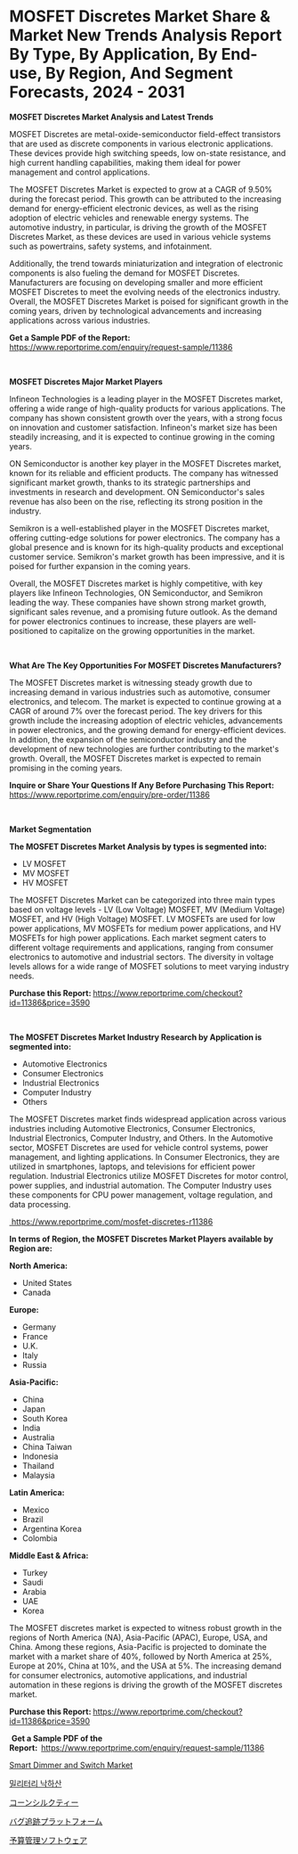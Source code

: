 <p><h1>MOSFET Discretes Market Share & Market New Trends Analysis Report By Type, By Application, By End-use, By Region, And Segment Forecasts, 2024 - 2031</h1></p><p><strong>MOSFET Discretes Market Analysis and Latest Trends</strong></p>
<p><p>MOSFET Discretes are metal-oxide-semiconductor field-effect transistors that are used as discrete components in various electronic applications. These devices provide high switching speeds, low on-state resistance, and high current handling capabilities, making them ideal for power management and control applications.</p><p>The MOSFET Discretes Market is expected to grow at a CAGR of 9.50% during the forecast period. This growth can be attributed to the increasing demand for energy-efficient electronic devices, as well as the rising adoption of electric vehicles and renewable energy systems. The automotive industry, in particular, is driving the growth of the MOSFET Discretes Market, as these devices are used in various vehicle systems such as powertrains, safety systems, and infotainment.</p><p>Additionally, the trend towards miniaturization and integration of electronic components is also fueling the demand for MOSFET Discretes. Manufacturers are focusing on developing smaller and more efficient MOSFET Discretes to meet the evolving needs of the electronics industry. Overall, the MOSFET Discretes Market is poised for significant growth in the coming years, driven by technological advancements and increasing applications across various industries.</p></p>
<p><strong>Get a Sample PDF of the Report:&nbsp;</strong> <a href="https://www.reportprime.com/enquiry/request-sample/11386">https://www.reportprime.com/enquiry/request-sample/11386</a></p>
<p>&nbsp;</p>
<p><strong>MOSFET Discretes Major Market Players</strong></p>
<p><p>Infineon Technologies is a leading player in the MOSFET Discretes market, offering a wide range of high-quality products for various applications. The company has shown consistent growth over the years, with a strong focus on innovation and customer satisfaction. Infineon's market size has been steadily increasing, and it is expected to continue growing in the coming years.</p><p>ON Semiconductor is another key player in the MOSFET Discretes market, known for its reliable and efficient products. The company has witnessed significant market growth, thanks to its strategic partnerships and investments in research and development. ON Semiconductor's sales revenue has also been on the rise, reflecting its strong position in the industry.</p><p>Semikron is a well-established player in the MOSFET Discretes market, offering cutting-edge solutions for power electronics. The company has a global presence and is known for its high-quality products and exceptional customer service. Semikron's market growth has been impressive, and it is poised for further expansion in the coming years.</p><p>Overall, the MOSFET Discretes market is highly competitive, with key players like Infineon Technologies, ON Semiconductor, and Semikron leading the way. These companies have shown strong market growth, significant sales revenue, and a promising future outlook. As the demand for power electronics continues to increase, these players are well-positioned to capitalize on the growing opportunities in the market.</p></p>
<p>&nbsp;</p>
<p><strong>What Are The Key Opportunities For MOSFET Discretes Manufacturers?</strong></p>
<p><p>The MOSFET Discretes market is witnessing steady growth due to increasing demand in various industries such as automotive, consumer electronics, and telecom. The market is expected to continue growing at a CAGR of around 7% over the forecast period. The key drivers for this growth include the increasing adoption of electric vehicles, advancements in power electronics, and the growing demand for energy-efficient devices. In addition, the expansion of the semiconductor industry and the development of new technologies are further contributing to the market's growth. Overall, the MOSFET Discretes market is expected to remain promising in the coming years.</p></p>
<p><strong>Inquire or Share Your Questions If Any Before Purchasing This Report:</strong> <a href="https://www.reportprime.com/enquiry/pre-order/11386">https://www.reportprime.com/enquiry/pre-order/11386</a></p>
<p>&nbsp;</p>
<p><strong>Market Segmentation</strong></p>
<p><strong>The MOSFET Discretes Market Analysis by types is segmented into:</strong></p>
<p><ul><li>LV MOSFET</li><li>MV MOSFET</li><li>HV MOSFET</li></ul></p>
<p><p>The MOSFET Discretes Market can be categorized into three main types based on voltage levels - LV (Low Voltage) MOSFET, MV (Medium Voltage) MOSFET, and HV (High Voltage) MOSFET. LV MOSFETs are used for low power applications, MV MOSFETs for medium power applications, and HV MOSFETs for high power applications. Each market segment caters to different voltage requirements and applications, ranging from consumer electronics to automotive and industrial sectors. The diversity in voltage levels allows for a wide range of MOSFET solutions to meet varying industry needs.</p></p>
<p><strong>Purchase this Report:&nbsp;</strong><a href="https://www.reportprime.com/checkout?id=11386&price=3590">https://www.reportprime.com/checkout?id=11386&price=3590</a></p>
<p>&nbsp;</p>
<p><strong>The MOSFET Discretes Market Industry Research by Application is segmented into:</strong></p>
<p><ul><li>Automotive Electronics</li><li>Consumer Electronics</li><li>Industrial Electronics</li><li>Computer Industry</li><li>Others</li></ul></p>
<p><p>The MOSFET Discretes market finds widespread application across various industries including Automotive Electronics, Consumer Electronics, Industrial Electronics, Computer Industry, and Others. In the Automotive sector, MOSFET Discretes are used for vehicle control systems, power management, and lighting applications. In Consumer Electronics, they are utilized in smartphones, laptops, and televisions for efficient power regulation. Industrial Electronics utilize MOSFET Discretes for motor control, power supplies, and industrial automation. The Computer Industry uses these components for CPU power management, voltage regulation, and data processing.</p></p>
<p><a href="https://www.reportprime.com/mosfet-discretes-r11386">&nbsp;https://www.reportprime.com/mosfet-discretes-r11386</a></p>
<p><strong>In terms of Region, the MOSFET Discretes Market Players available by Region are:</strong></p>
<p>
    <p> <strong> North America: </strong>
        <ul>
            <li>United States</li>
            <li>Canada</li>
        </ul>
        </p> 
    <p> <strong> Europe: </strong>
        <ul>
            <li>Germany</li>
            <li>France</li>
            <li>U.K.</li>
            <li>Italy</li>
            <li>Russia</li>
        </ul>
        </p> 
    <p> <strong> Asia-Pacific: </strong>
        <ul>
            <li>China</li>
            <li>Japan</li>
            <li>South Korea</li>
            <li>India</li>
            <li>Australia</li>
            <li>China Taiwan</li>
            <li>Indonesia</li>
            <li>Thailand</li>
            <li>Malaysia</li>
        </ul>
        </p> 
    <p> <strong> Latin America: </strong>
        <ul>
            <li>Mexico</li>
            <li>Brazil</li>
            <li>Argentina Korea</li>
            <li>Colombia</li>
        </ul>
        </p> 
    <p> <strong> Middle East & Africa: </strong>
        <ul>
            <li>Turkey</li>
            <li>Saudi</li>
            <li>Arabia</li>
            <li>UAE</li>
            <li>Korea</li>
        </ul>
    </p>
    </p>
<p><p>The MOSFET discretes market is expected to witness robust growth in the regions of North America (NA), Asia-Pacific (APAC), Europe, USA, and China. Among these regions, Asia-Pacific is projected to dominate the market with a market share of 40%, followed by North America at 25%, Europe at 20%, China at 10%, and the USA at 5%. The increasing demand for consumer electronics, automotive applications, and industrial automation in these regions is driving the growth of the MOSFET discretes market.</p></p>
<p><strong>Purchase this Report: </strong><a href="https://www.reportprime.com/checkout?id=11386&price=3590">https://www.reportprime.com/checkout?id=11386&price=3590</a></p>
<p>&nbsp;<strong>Get a Sample PDF of the Report:&nbsp;&nbsp;</strong><a href="https://www.reportprime.com/enquiry/request-sample/11386">https://www.reportprime.com/enquiry/request-sample/11386</a></p>
<p><strong></strong></p>
<p><p><a href="https://issuu.com/reportprime-2/docs/smart-dimmer-and-switch-market-size-2030.pptx">Smart Dimmer and Switch Market</a></p><p><a href="https://medium.com/@luffiazaza/%EA%B5%B0%EC%9A%A9-%EB%82%99%ED%95%98%EC%82%B0-%EC%8B%9C%EC%9E%A5-%EC%A0%90%EC%9C%A0%EC%9C%A8-%EB%B3%80%ED%99%94-%EB%B0%8F-%EC%8B%9C%EC%9E%A5-%EC%84%B1%EC%9E%A5-%EC%B6%94%EC%84%B8-2024-2031-df95a61ae895">밀리터리 낙하산</a></p><p><a href="https://medium.com/@elmorunolfsson2023/%E3%83%88%E3%82%A6%E3%83%A2%E3%83%AD%E3%82%B3%E3%82%B7%E3%81%AE%E7%B5%B9%E8%8C%B6%E5%B8%82%E5%A0%B4%E5%B1%95%E6%9C%9B-%E6%A5%AD%E7%95%8C%E6%A6%82%E8%A6%81%E3%81%A8%E4%BA%88%E6%B8%AC-2024%E5%B9%B4%E3%81%8B%E3%82%892031%E5%B9%B4-874f20d2410f">コーンシルクティー</a></p><p><a href="https://github.com/avwofrml53535/Market-Research-Report-List-2/blob/main/594063282620.md">バグ追跡プラットフォーム</a></p><p><a href="https://github.com/JanickJohns/Market-Research-Report-List-1/blob/main/303976682619.md">予算管理ソフトウェア</a></p></p>